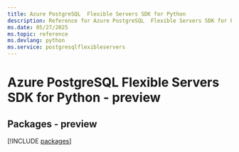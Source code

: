 ```yaml
---
title: Azure PostgreSQL  Flexible Servers SDK for Python
description: Reference for Azure PostgreSQL  Flexible Servers SDK for Python
ms.date: 05/27/2025
ms.topic: reference
ms.devlang: python
ms.service: postgresqlflexibleservers
---
```

# Azure PostgreSQL  Flexible Servers SDK for Python - preview
## Packages - preview
[!INCLUDE [packages](postgresql--flexible-servers-index.md)]